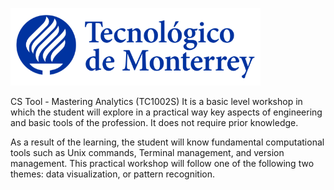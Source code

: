 ![Tec de Monterrey](images/logotecmty.png)

CS Tool - Mastering Analytics (TC1002S)
It is a basic level workshop in which the student will explore in a practical way key aspects of engineering and basic tools of the profession. It does not require prior knowledge.

As a result of the learning, the student will know fundamental computational tools such as Unix commands, Terminal management, and version management. This practical workshop will follow one of the following two themes: data visualization, or pattern recognition.
